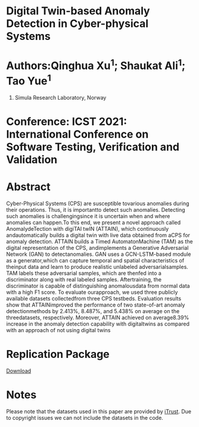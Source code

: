 # Digital Twin-based Anomaly Detection in Cyber-physical Systems
# Authors:Qinghua Xu<sup>1</sup>; Shaukat Ali<sup>1</sup>; Tao Yue<sup>1</sup>
1. Simula Research Laboratory, Norway

# Conference: ICST 2021: International Conference on Software Testing, Verification and Validation
# Abstract
Cyber-Physical  Systems  (CPS)  are  susceptible  tovarious anomalies during their operations. Thus, it is importantto detect such anomalies. Detecting such anomalies is challengingsince  it  is  uncertain  when  and  where  anomalies  can  happen.To   this   end,   we   present   a   novel   approach   called   AnomalydeTection with digiTAl twIN (ATTAIN), which continuously andautomatically builds a digital twin with live data obtained from aCPS for anomaly detection. ATTAIN builds a Timed AutomatonMachine  (TAM)  as  the  digital  representation  of  the  CPS,  andimplements  a  Generative  Adversarial  Network  (GAN)  to  detectanomalies. GAN uses a GCN-LSTM-based module as a generator,which  can  capture  temporal  and  spatial  characteristics  of  theinput  data  and  learn  to  produce  realistic  unlabeled  adversarialsamples.  TAM  labels  these  adversarial  samples,  which  are  thenfed  into  a  discriminator  along  with  real  labeled  samples.  Aftertraining, the discriminator is capable of distinguishing anomalousdata  from  normal  data  with  a  high  F1  score.  To  evaluate  ourapproach,  we  used  three  publicly  available  datasets  collectedfrom  three  CPS  testbeds.  Evaluation  results  show  that  ATTAINimproved the performance of two state-of-art anomaly detectionmethods by 2.413%, 8.487%, and 5.438% on average on the threedatasets,  respectively.  Moreover,  ATTAIN  achieved  on  average8.39%  increase  in  the  anomaly  detection  capability  with  digitaltwins as compared with an approach of not using digital twins

# Replication Package
[Download](https://github.com/Simula-COMPLEX/SecurityDT/archive/refs/heads/master.zip)

# Notes
Please note that the datasets used in this paper are provided by [iTrust](https://itrust.sutd.edu.sg/). Due to copyright issues we can not include the datasets in the code.
